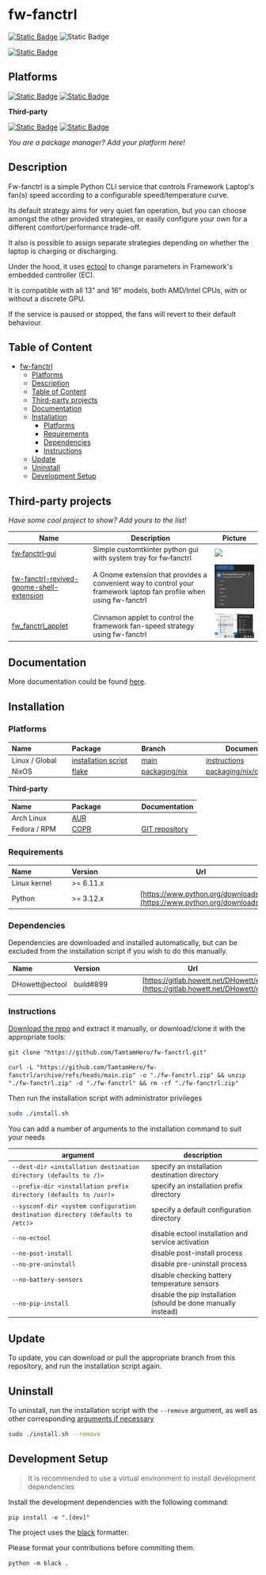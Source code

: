 # fw-fanctrl

[![Static Badge](https://img.shields.io/badge/Linux%E2%80%AF%2F%E2%80%AFGlobal-FCC624?style=flat&logo=linux&logoColor=FFFFFF&label=Platform&link=https%3A%2F%2Fgithub.com%2FTamtamHero%2Ffw-fanctrl%2Ftree%2Fmain)](https://github.com/TamtamHero/fw-fanctrl/tree/main)
![Static Badge](https://img.shields.io/badge/no%20binary%20blobs-30363D?style=flat&logo=GitHub-Sponsors&logoColor=4dff61)

[![Static Badge](https://img.shields.io/badge/Python%203.12-FFDE57?style=flat&label=Requirement&link=https%3A%2F%2Fwww.python.org%2Fdownloads)](https://www.python.org/downloads)

## Platforms

[![Static Badge](https://img.shields.io/badge/Linux%E2%80%AF%2F%E2%80%AFGlobal-FCC624?style=flat&logo=linux&logoColor=FFFFFF&label=Platform&link=https%3A%2F%2Fgithub.com%2FTamtamHero%2Ffw-fanctrl%2Ftree%2Fmain)](https://github.com/TamtamHero/fw-fanctrl/tree/main)
[![Static Badge](https://img.shields.io/badge/NixOS-5277C3?style=flat&logo=nixos&logoColor=FFFFFF&label=Platform&link=https%3A%2F%2Fgithub.com%2FTamtamHero%2Ffw-fanctrl%2Ftree%2Fpackaging%2Fnix)](https://github.com/TamtamHero/fw-fanctrl/tree/packaging/nix/doc/nix-flake.md)

**Third-party**<br>

[![Static Badge](https://img.shields.io/badge/Arch%20Linux-1793D1?style=flat&logo=archlinux&logoColor=FFFFFF&label=Platform&link=https%3A%2F%2Faur.archlinux.org%2Fpackages%2Ffw-fanctrl-git)](https://aur.archlinux.org/packages/fw-fanctrl-git)
[![Static Badge](https://img.shields.io/badge/Fedora-51A2DA?style=flat&logo=fedora&logoColor=FFFFFF&label=Platform&link=https%3A%2F%2Fgithub.com%2Ftulilirockz%2Ffw-fanctrl-rpm)](https://github.com/tulilirockz/fw-fanctrl-rpm)

_You are a package manager? Add your platform here!_

## Description

Fw-fanctrl is a simple Python CLI service that controls Framework Laptop's fan(s)
speed according to a configurable speed/temperature curve.

Its default strategy aims for very quiet fan operation, but you can choose amongst the other provided strategies, or
easily configure your own for a different comfort/performance trade-off.

It also is possible to assign separate strategies depending on whether the laptop is charging or discharging.

Under the hood, it uses [ectool](https://gitlab.howett.net/DHowett/ectool)
to change parameters in Framework's embedded controller (EC).

It is compatible with all 13" and 16" models, both AMD/Intel CPUs, with or without a discrete GPU.

If the service is paused or stopped, the fans will revert to their default behaviour.

## Table of Content

<!-- TOC -->
* [fw-fanctrl](#fw-fanctrl)
  * [Platforms](#platforms)
  * [Description](#description)
  * [Table of Content](#table-of-content)
  * [Third-party projects](#third-party-projects)
  * [Documentation](#documentation)
  * [Installation](#installation)
    * [Platforms](#platforms-1)
    * [Requirements](#requirements)
    * [Dependencies](#dependencies)
    * [Instructions](#instructions)
  * [Update](#update)
  * [Uninstall](#uninstall)
  * [Development Setup](#development-setup)
<!-- TOC -->

## Third-party projects

_Have some cool project to show? Add yours to the list!_

| Name                                                                                                              | Description                                                                                                         | Picture                                                                                                                                                                                                                   |
|-------------------------------------------------------------------------------------------------------------------|---------------------------------------------------------------------------------------------------------------------|---------------------------------------------------------------------------------------------------------------------------------------------------------------------------------------------------------------------------|
| [fw&#8209;fanctrl&#8209;gui](https://github.com/leopoldhub/fw-fanctrl-gui)                                        | Simple customtkinter python gui with system tray for fw&#8209;fanctrl                                               | [<img src="https://github.com/leopoldhub/fw-fanctrl-gui/blob/master/doc/screenshots/tray.png?raw=true" width="200">](https://github.com/leopoldhub/fw-fanctrl-gui)                                                        |
| [fw-fanctrl-revived-gnome-shell-extension](https://github.com/ghostdevv/fw-fanctrl-revived-gnome-shell-extension) | A Gnome extension that provides a convenient way to control your framework laptop fan profile when using fw-fanctrl | [<img src="https://raw.githubusercontent.com/ghostdevv/fw-fanctrl-revived-gnome-shell-extension/refs/heads/main/.github/example.png" width="200">](https://github.com/ghostdevv/fw-fanctrl-revived-gnome-shell-extension) |
| [fw_fanctrl_applet](https://github.com/not-a-feature/fw_fanctrl_applet) | Cinnamon applet to control the framework fan-speed strategy using fw-fanctrl | [<img src="https://raw.githubusercontent.com/not-a-feature/fw_fanctrl_applet/main/screenshot.png" width="200">](https://github.com/not-a-feature/fw_fanctrl_applet)

## Documentation

More documentation could be found [here](./doc/README.md).

## Installation

### Platforms

| Name&nbsp;&nbsp;&nbsp;&nbsp;&nbsp;&nbsp;&nbsp;&nbsp;&nbsp;&nbsp;&nbsp;&nbsp;&nbsp;&nbsp;&nbsp;&nbsp;&nbsp;&nbsp; | Package&nbsp;&nbsp;&nbsp;&nbsp;&nbsp;&nbsp;&nbsp;&nbsp;&nbsp;&nbsp;&nbsp;&nbsp;&nbsp;&nbsp;&nbsp;&nbsp;&nbsp;&nbsp; | Branch&nbsp;&nbsp;&nbsp;&nbsp;&nbsp;&nbsp;&nbsp;&nbsp;&nbsp;&nbsp;&nbsp;&nbsp;&nbsp;&nbsp;&nbsp;&nbsp;&nbsp;&nbsp; | Documentation                                                                                                     |
|------------------------------------------------------------------------------------------------------------------|---------------------------------------------------------------------------------------------------------------------|--------------------------------------------------------------------------------------------------------------------|-------------------------------------------------------------------------------------------------------------------|
| Linux&nbsp;/&nbsp;Global                                                                                         | [installation&nbsp;script](https://github.com/TamtamHero/fw-fanctrl/blob/main/install.sh)                           | [main](https://github.com/TamtamHero/fw-fanctrl/tree/main)                                                         | [instructions](https://github.com/TamtamHero/fw-fanctrl/tree/main?tab=readme-ov-file#instructions)                |
| NixOS                                                                                                            | [flake](https://github.com/TamtamHero/fw-fanctrl/blob/packaging/nix/flake.nix)                                      | [packaging/nix](https://github.com/TamtamHero/fw-fanctrl/tree/packaging/nix)                                       | [packaging/nix/doc/nix&#8209;flake](https://github.com/TamtamHero/fw-fanctrl/tree/packaging/nix/doc/nix-flake.md) |

**Third-party**

| Name&nbsp;&nbsp;&nbsp;&nbsp;&nbsp;&nbsp;&nbsp;&nbsp;&nbsp;&nbsp;&nbsp;&nbsp;&nbsp;&nbsp;&nbsp;&nbsp;&nbsp;&nbsp; | Package&nbsp;&nbsp;&nbsp;&nbsp;&nbsp;&nbsp;&nbsp;&nbsp;&nbsp;&nbsp;&nbsp;&nbsp;&nbsp;&nbsp;&nbsp;&nbsp;&nbsp;&nbsp; | Documentation                                                        |
|------------------------------------------------------------------------------------------------------------------|---------------------------------------------------------------------------------------------------------------------|----------------------------------------------------------------------|
| Arch&nbsp;Linux                                                                                                  | [AUR](https://aur.archlinux.org/packages/fw-fanctrl-git)                                                            |                                                                      |
| Fedora&nbsp;/&nbsp;RPM                                                                                           | [COPR](https://copr.fedorainfracloud.org/coprs/tulilirockz/fw-fanctrl/package/fw-fanctrl/)                          | [GIT&nbsp;repository](https://github.com/tulilirockz/fw-fanctrl-rpm) |

### Requirements

| Name&nbsp;&nbsp;&nbsp;&nbsp;&nbsp;&nbsp;&nbsp;&nbsp;&nbsp;&nbsp;&nbsp;&nbsp;&nbsp;&nbsp;&nbsp;&nbsp;&nbsp;&nbsp; | Version&nbsp;&nbsp;&nbsp;&nbsp;&nbsp;&nbsp;&nbsp;&nbsp;&nbsp;&nbsp;&nbsp;&nbsp;&nbsp;&nbsp;&nbsp;&nbsp;&nbsp;&nbsp;&nbsp; | Url                                                                  |
|------------------------------------------------------------------------------------------------------------------|---------------------------------------------------------------------------------------------------------------------------|----------------------------------------------------------------------|
| Linux kernel                                                                                                     | \>= 6.11.x                                                                                                                |                                                                      |
| Python                                                                                                           | \>= 3.12.x                                                                                                                | [https://www.python.org/downloads](https://www.python.org/downloads) |

### Dependencies

Dependencies are downloaded and installed automatically, but can be excluded from the installation script if you wish to
do this manually.

| Name&nbsp;&nbsp;&nbsp;&nbsp;&nbsp;&nbsp;&nbsp;&nbsp;&nbsp;&nbsp;&nbsp;&nbsp;&nbsp;&nbsp;&nbsp;&nbsp;&nbsp;&nbsp; | Version&nbsp;&nbsp;&nbsp;&nbsp;&nbsp;&nbsp;&nbsp;&nbsp;&nbsp;&nbsp;&nbsp;&nbsp;&nbsp;&nbsp;&nbsp;&nbsp;&nbsp;&nbsp;&nbsp; | Url &nbsp;&nbsp;&nbsp;&nbsp;&nbsp;&nbsp;&nbsp;&nbsp;&nbsp;&nbsp;&nbsp;&nbsp;&nbsp;&nbsp;&nbsp;&nbsp;&nbsp;&nbsp; | Sub&#8209;dependencies | Exclusion&nbsp;argument |
|------------------------------------------------------------------------------------------------------------------|---------------------------------------------------------------------------------------------------------------------------|------------------------------------------------------------------------------------------------------------------|------------------------|-------------------------|
| DHowett@ectool                                                                                                   | build#899                                                                                                                 | [https://gitlab.howett.net/DHowett/ectool](https://gitlab.howett.net/DHowett/ectool)                             | libftdi                | `--no-ectool`           |

### Instructions

[Download the repo](https://github.com/TamtamHero/fw-fanctrl/archive/refs/heads/main.zip) and extract it manually, or
download/clone it with the appropriate tools:

```shell
git clone "https://github.com/TamtamHero/fw-fanctrl.git"
```

```shell
curl -L "https://github.com/TamtamHero/fw-fanctrl/archive/refs/heads/main.zip" -o "./fw-fanctrl.zip" && unzip "./fw-fanctrl.zip" -d "./fw-fanctrl" && rm -rf "./fw-fanctrl.zip"
```

Then run the installation script with administrator privileges

```bash
sudo ./install.sh
```

You can add a number of arguments to the installation command to suit your needs

| argument                                                                        | description                                                    |
|---------------------------------------------------------------------------------|----------------------------------------------------------------|
| `--dest-dir <installation destination directory (defaults to /)>`               | specify an installation destination directory                  |
| `--prefix-dir <installation prefix directory (defaults to /usr)>`               | specify an installation prefix directory                       |
| `--sysconf-dir <system configuration destination directory (defaults to /etc)>` | specify a default configuration directory                      |
| `--no-ectool`                                                                   | disable ectool installation and service activation             |
| `--no-post-install`                                                             | disable post-install process                                   |
| `--no-pre-uninstall`                                                            | disable pre-uninstall process                                  |
| `--no-battery-sensors`                                                          | disable checking battery temperature sensors                   |
| `--no-pip-install`                                                              | disable the pip installation (should be done manually instead) |

## Update

To update, you can download or pull the appropriate branch from this repository, and run the installation script again.

## Uninstall

To uninstall, run the installation script with the `--remove` argument, as well as other
corresponding [arguments if necessary](#instructions)

```bash
sudo ./install.sh --remove
```

## Development Setup

> It is recommended to use a virtual environment to install development dependencies

Install the development dependencies with the following command:

```shell
pip install -e ".[dev]"
```

The project uses the [black](https://github.com/psf/black) formatter.

Please format your contributions before commiting them.

```shell
python -m black .
```
